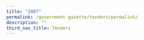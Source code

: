```yaml
---
title: "2007"
permalink: /government-gazette/tenders/permalink/
description: ""
third_nav_title: Tenders
---
```

